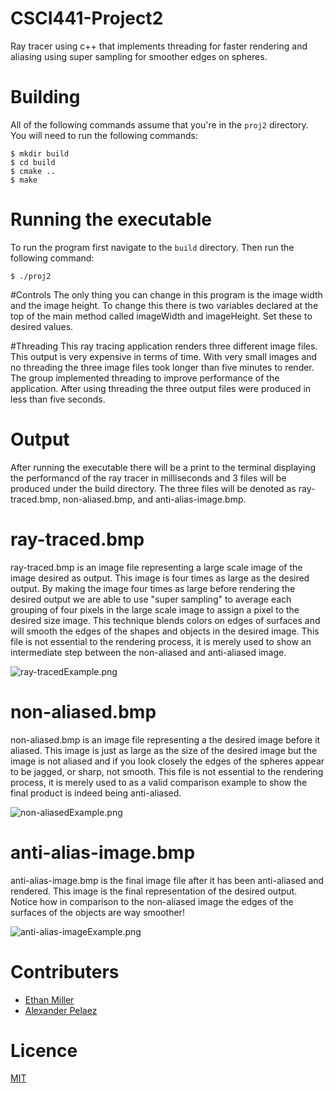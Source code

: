 # CSCI441-Project2
Ray tracer using c++ that implements threading for faster rendering and aliasing using super sampling for smoother edges on spheres. 

# Building
All of the following commands assume that you're in the `proj2` directory. You will need to run the following commands:

    $ mkdir build
    $ cd build
    $ cmake ..
    $ make

# Running the executable
To run the program first navigate to the `build` directory. Then run the following command:

    $ ./proj2

#Controls
The only thing you can change in this program is the image width and the image height. To change this there is two variables declared at the top of the main method called imageWidth and imageHeight. Set these to desired values. 

#Threading
This ray tracing application renders three different image files. This output is very expensive in terms of time. With very small images and no threading the three image files took longer than five minutes to render. The group implemented threading to improve performance of the application. After using threading the three output files were produced in less than five seconds. 


# Output
After running the executable there will be a print to the terminal displaying the performancd of the ray tracer in milliseconds and 3 files will be produced under the build directory. The three files will be denoted as ray-traced.bmp, non-aliased.bmp, and anti-alias-image.bmp.

# ray-traced.bmp
ray-traced.bmp is an image file representing a large scale image of the image desired as output. This image is four times as large as the desired output. By making the image four times as large before rendering the desired output we are able to use "super sampling" to average each grouping of four pixels in the large scale image to assign a pixel to the desired size image. This technique blends colors on edges of surfaces and will smooth the edges of the shapes and objects in the desired image. This file is not essential to the rendering process, it is merely used to show an intermediate step between the non-aliased and anti-aliased image.

![ray-tracedExample.png](img/ray-tracedExample.png)

# non-aliased.bmp
non-aliased.bmp is an image file representing a the desired image before it aliased. This image is just as large as the size of the desired image but the image is not aliased and if you look closely the edges of the spheres appear to be jagged, or sharp, not smooth. This file is not essential to the rendering process, it is merely used to as a valid comparison example to show the final product is indeed being anti-aliased. 

![non-aliasedExample.png](img/non-aliasedExample.png)

# anti-alias-image.bmp

anti-alias-image.bmp is the final image file after it has been anti-aliased and rendered. This image is the final representation of the desired output. Notice how in comparison to the non-aliased image the edges of the surfaces of the objects are way smoother!

![anti-alias-imageExample.png](img/anti-alias-imageExample.png)



# Contributers
* [Ethan Miller](https://github.com/EthanMiller2)
* [Alexander Pelaez](https://github.com/AlexPelaez)

# Licence
[MIT](LICENSE)